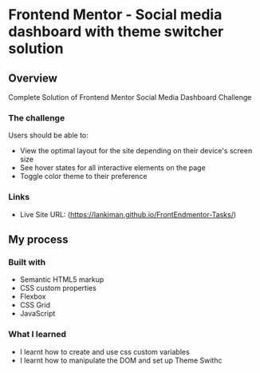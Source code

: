 # Frontend Mentor - Social media dashboard with theme switcher solution

## Overview
Complete Solution of Frontend Mentor Social Media Dashboard Challenge
### The challenge

Users should be able to:

- View the optimal layout for the site depending on their device's screen size
- See hover states for all interactive elements on the page
- Toggle color theme to their preference

### Links

- Live Site URL: (https://lankiman.github.io/FrontEndmentor-Tasks/)

## My process

### Built with

- Semantic HTML5 markup
- CSS custom properties
- Flexbox
- CSS Grid
- JavaScript

### What I learned
* I learnt how to create and use css custom variables
* I learnt how to manipulate the DOM and set up Theme Swithc
